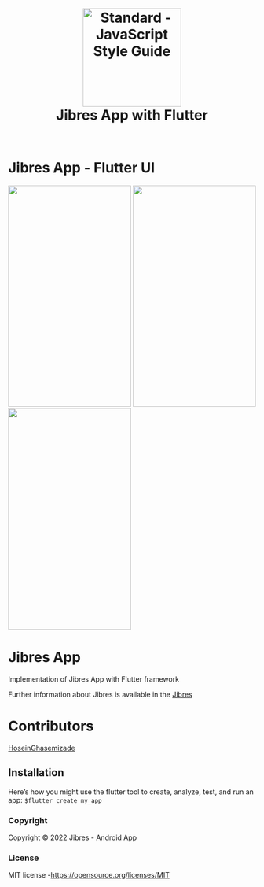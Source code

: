 <h1 align="center">
  <a href="https://standardjs.com"><img src="https://cdn.jibres.ir/logo/en/png/Jibres-Logo-en-safe-2048.png" alt="Standard - JavaScript Style Guide" width="200"></a>
  <br>
  Jibres App with Flutter
  <br>
  <br>
</h1>

# Jibres App - Flutter UI

<p float="left">
<img src= "https://user-images.githubusercontent.com/92257857/183235662-e1e8fc15-5099-48c7-900e-770a140a3a4b.png" width="250" height="450">
<img src= "https://user-images.githubusercontent.com/92257857/183235928-1fefc204-8ec8-4c3b-a39a-4fb4050fd783.png" width="250" height="450">
<img src= "https://user-images.githubusercontent.com/92257857/183236141-bfa1bee7-e3a4-4d68-a03c-93465e1d53c8.png" width="250" height="450">
</p>

# Jibres App

Implementation of Jibres App with Flutter framework

[Jibres]: <http://jibres.com>
Further information about Jibres is available in the [Jibres]

# Contributors

[HoseinGhasemizade]: <http://ghasemizade.com>
[HoseinGhasemizade]

## Installation

Here’s how you might use the flutter tool to create, analyze, test, and run an app:
`$flutter create my_app`

### Copyright

Copyright © 2022 Jibres - Android App

### License

MIT license -<https://opensource.org/licenses/MIT>
